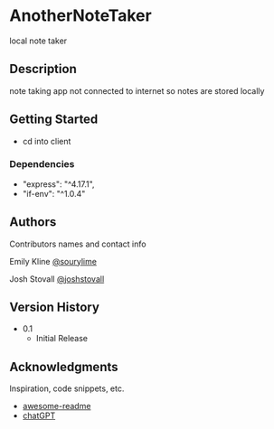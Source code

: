 # AnotherNoteTaker
local note taker

## Description

note taking app not connected to internet so notes are stored locally

## Getting Started

* cd into client

### Dependencies

* "express": "^4.17.1",
* "if-env": "^1.0.4"


## Authors

Contributors names and contact info

Emily Kline
[@sourylime](https://github.com/sourylime)

Josh Stovall
[@joshstovall](https://github.com/joshstovall)

## Version History

* 0.1
    * Initial Release


## Acknowledgments

Inspiration, code snippets, etc.
* [awesome-readme](https://github.com/matiassingers/awesome-readme)
* [chatGPT](https://chat.openai.com/)